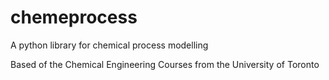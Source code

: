 # chemeprocess
A python library for chemical process modelling

Based of the Chemical Engineering Courses from the University of Toronto
